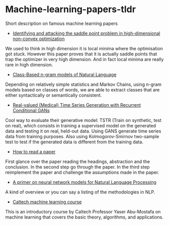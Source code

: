 # Machine-learning-papers-tldr
Short description on famous machine learning papers

* [Identifying and attacking the saddle point problem in high-dimensional non-convex optimization](http://arxiv.org/abs/1406.2572)

We used to think in high dimension it is local minima where the optimisation got stuck. However this paper proves that it is actually saddle points that trap the optimizer in very high dimension. And in fact local minima are really rare in high dimension.

* [Class-Based n-gram models of Natural Language](10.1.1.13.9919.pdf)

Depending on relatively simple statistics and Markov Chains, using n-gram models based on classes of words, we are able to extract classes that are either syntactically or semantically consistent.

* [Real-valued (Medical) Time Series Generation with Recurrent Conditional GANs](https://arxiv.org/pdf/1706.02633.pdf)

Cool way to evaluate their generative model: TSTR (Train on synthetic, test on real), which consists in training a supervised model on the generated data and testing it on real, held-out data. Using GANS generate time series data from training purposes. Also using Kolmogorov-Smirnov two-sample test to test if the generated data is different from the training data.

* [How to read a paper](http://ccr.sigcomm.org/online/files/p83-keshavA.pdf)

First glance over the paper reading the headings, abstraction and the conclusion. In the second step go through the paper. In the third step reimplement the paper and challenge the assumptions made in the paper.

* [A primer on neural network models for Natural Language Processing](https://www.jair.org/media/4992/live-4992-9623-jair.pdf)

A kind of overview or you can say a listing of the methodologies in NLP.

* [Caltech machine learning course](https://www.youtube.com/playlist?list=PLD63A284B7615313A)

This is an introductory course by Caltech Professor Yaser Abu-Mostafa on machine learning that covers the basic theory, algorithms, and applications.
